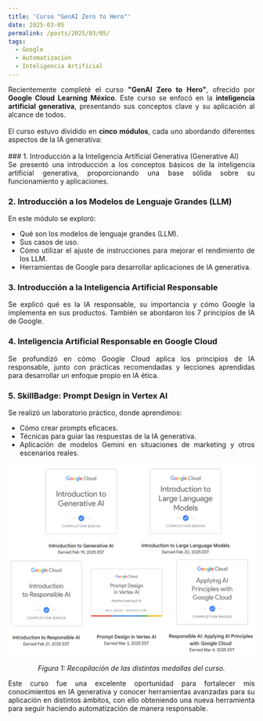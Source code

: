 ```yaml
---
title: 'Curso "GenAI Zero to Hero"'
date: 2025-03-05
permalink: /posts/2025/03/05/
tags:
  - Google
  - Automatización
  - Inteligencia Artificial
---
```



<div style="text-align: justify;">Recientemente completé el curso <strong>"GenAI Zero to Hero"</strong>, ofrecido por <strong>Google Cloud Learning México</strong>. Este curso se enfocó en la <strong>inteligencia artificial generativa</strong>, presentando sus conceptos clave y su aplicación al alcance de todos. </div>

<br>
<div style="text-align: justify;">El curso estuvo dividido en <strong>cinco módulos</strong>, cada uno abordando diferentes aspectos de la IA generativa:</div>
<br>
### 1. Introducción a la Inteligencia Artificial Generativa (Generative AI)
<div style="text-align: justify;">Se presentó una introducción a los conceptos básicos de la inteligencia artificial generativa, proporcionando una base sólida sobre su funcionamiento y aplicaciones.</div>

### 2. Introducción a los Modelos de Lenguaje Grandes (LLM)
<div style="text-align: justify;">
En este módulo se exploró:
<ul>
<li>Qué son los modelos de lenguaje grandes (LLM).</li>
<li>Sus casos de uso.</li>
<li>Cómo utilizar el ajuste de instrucciones para mejorar el rendimiento de los LLM.</li>
<li>Herramientas de Google para desarrollar aplicaciones de IA generativa.</li>
</ul>
</div>

### 3. Introducción a la Inteligencia Artificial Responsable
<div style="text-align: justify;">Se explicó qué es la IA responsable, su importancia y cómo Google la implementa en sus productos. También se abordaron los 7 principios de IA de Google.</div>

### 4. Inteligencia Artificial Responsable en Google Cloud
<div style="text-align: justify;">Se profundizó en cómo Google Cloud aplica los principios de IA responsable, junto con prácticas recomendadas y lecciones aprendidas para desarrollar un enfoque propio en IA ética.</div>

### 5. SkillBadge: Prompt Design in Vertex AI
<div style="text-align: justify;">Se realizó un laboratorio práctico, donde aprendimos:
<ul>
<li>Cómo crear prompts eficaces.</li>
<li>Técnicas para guiar las respuestas de la IA generativa.</li>
<li>Aplicación de modelos Gemini en situaciones de marketing y otros escenarios reales.</li>
</ul>
</div>


<p align="center">
  <p align="center">
  <img src="/files/Badges_2025.png" alt="Badges.">
</p>
<p align="center">
  <em>Figura 1: Recopilación de las distintas medallas del curso.</em>
</p>

<div style="text-align: justify;">Este curso fue una excelente oportunidad para fortalecer mis conocimientos en IA generativa y conocer herramientas avanzadas para su aplicación en distintos ámbitos, con ello obteniendo una nueva herramienta para seguir haciendo automatización de manera responsable.</div>

